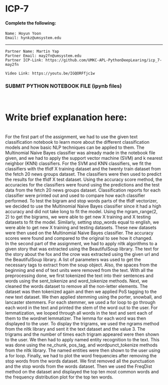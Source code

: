 # ICP-7

#### Complete the following:
```
Name: Hoyun Yoon 
Email: hynkz@umsystem.edu 
```
---
```
Partner Name: Martin Yap
Partner Email: may2fn@umsystem.edu
Partner ICP-Link: https://github.com/UMKC-APL-PythonDeepLearing/icp_7-may2fn
```

```
Video Link: https://youtu.be/IGQORFfjc1w
```
### SUBMIT PYTHON NOTEBOOK FILE (ipynb files)
<br/>
 
# Write brief explanation here:
<br/>
For the first part of the assignment, we had to use the given text classification notebook to learn more about the different classification models and how basic NLP techniques can be applied to them. The Multinomial Naive Bayes classifier was already made in the notebook file given, and we had to apply the support vector machine (SVM) and k nearest neighbor (KNN) classifiers. For the SVM and KNN classifiers, we fit the classifiers with the tfidf X training dataset and the twenty train dataset from the fetch 20 news groups dataset. The classifiers were then used to predict the results for the tfidf X test dataset. Using the accuracy score method, the accuracies for the classifiers were found using the predictions and the test data from the fetch 20 news groups dataset. Classification reports for each classifier were printed out and used to compare how each classifier performed. To test the bigram and stop words parts of the tfidf vectorizer, we decided to use the Multinomial Naive Bayes classifier since it had a high accuracy and did not take long to fit the model. Using the ngram_range(2, 2) to get the bigrams, we were able to get new X training and X testing datasets to fit the model. Similarly, setting stop_words equal to english, we were able to get new X training and testing datasets. These new datasets were then used on the Multinomial Naive Bayes classifier. The accuracy scores were found and compared to the original to see how it changed.
<br/>
In the second part of the assignment, we had to apply nltk algorithms to a given story that was extracted using the BeautifulSoup library. The text for the story about the fox and the crow was extracted using the given url and the BeautifulSoup library. A list of parameters was used to get the necessary tags to extract from the soup object. Also, the spaces from the beginning and end of text units were removed from the text. With all the preprocessing done, we first tokenized the text into their sentences and words using the sent_tokenize and word_tokenize methods. Next, we cleaned the words dataset to remove all the non-letter elements. The dataset was then tokenized again and then we applied PoS tagging to the new text dataset. We then applied stemming using the porter, snowball, and lancaster stemmers. For each stemmer, we used a for loop to go through each word in the text and printed the stem of the word out to the user. For lemmatization, we looped through all words in the text and sent each of them to the wordnet lemmatizer. The lemma for each word was then displayed to the user. To display the trigrams, we used the ngrams method from the nltk library and sent it the text dataset and the value 3. The trigrams and the number of times each trigram appeared were then shown to the user. We then had to apply named entity recognition to the text. This was done using the ne_chunk, pos_tag, and wordpunct_tokenize methods from the nltk library. The named entities were then shown to the user using a for loop. Finally, we had to plot the word frequencies after removing the stop words from the words dataset. We first removed all the punctuation and the stop words from the words dataset. Then we used the FreqDist method on the dataset and displayed the top ten most common words and the frequency distribution plot for the top ten words.

